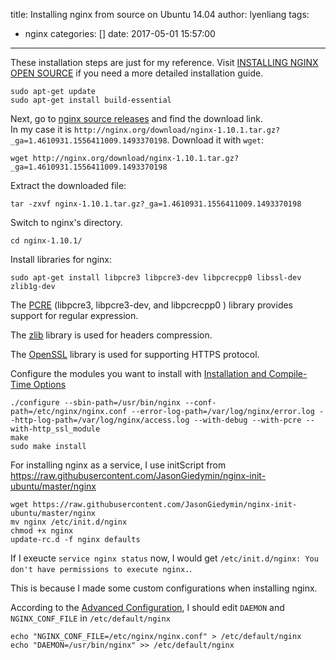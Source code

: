 title: Installing nginx from source on Ubuntu 14.04
author: lyenliang
tags:
  - nginx
categories: []
date: 2017-05-01 15:57:00
---
These installation steps are just for my reference. Visit [INSTALLING NGINX OPEN SOURCE](https://www.nginx.com/resources/admin-guide/installing-nginx-open-source/) if you need a more detailed installation guide.

    sudo apt-get update
    sudo apt-get install build-essential

Next, go to [nginx source releases]( https://www.nginx.com/resources/wiki/start/topics/tutorials/install/#source-releases) and find the download link.  
In my case it is `http://nginx.org/download/nginx-1.10.1.tar.gz?_ga=1.4610931.1556411009.1493370198`. Download it with `wget`:

    wget http://nginx.org/download/nginx-1.10.1.tar.gz?_ga=1.4610931.1556411009.1493370198
    
Extract the downloaded file:

    tar -zxvf nginx-1.10.1.tar.gz?_ga=1.4610931.1556411009.1493370198
 
 Switch to nginx's directory.
 
    cd nginx-1.10.1/
    
Install libraries for nginx:
   
    sudo apt-get install libpcre3 libpcre3-dev libpcrecpp0 libssl-dev zlib1g-dev
    
The [PCRE](http://pcre.org/) (libpcre3, libpcre3-dev, and libpcrecpp0 ) library provides support for regular expression.

The [zlib](http://www.zlib.net/) library is used for headers compression.

The [OpenSSL](https://www.openssl.org/) library is used for supporting HTTPS protocol.

Configure the modules you want to install with [Installation and Compile-Time Options](https://www.nginx.com/resources/wiki/start/topics/tutorials/installoptions/)
    
    ./configure --sbin-path=/usr/bin/nginx --conf-path=/etc/nginx/nginx.conf --error-log-path=/var/log/nginx/error.log --http-log-path=/var/log/nginx/access.log --with-debug --with-pcre --with-http_ssl_module 
    make
    sudo make install
    
For installing nginx as a service, I use initScript from https://raw.githubusercontent.com/JasonGiedymin/nginx-init-ubuntu/master/nginx

    wget https://raw.githubusercontent.com/JasonGiedymin/nginx-init-ubuntu/master/nginx
    mv nginx /etc/init.d/nginx
    chmod +x nginx
    update-rc.d -f nginx defaults
	
If I exeucte `service nginx status` now, I would get `/etc/init.d/nginx: You don't have permissions to execute nginx.`. 

This is because I made some custom configurations when installing nginx. 

According to the [Advanced Configuration](https://github.com/JasonGiedymin/nginx-init-ubuntu), I should edit `DAEMON` and `NGINX_CONF_FILE` in `/etc/default/nginx`

    echo "NGINX_CONF_FILE=/etc/nginx/nginx.conf" > /etc/default/nginx
	echo "DAEMON=/usr/bin/nginx" >> /etc/default/nginx

